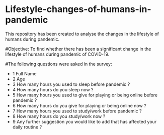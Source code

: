 # Lifestyle-changes-of-humans-in-pandemic
This repository has been created to analyse the changes in the lifestyle of humans during pandemic. 

#Objective:
To find whether there has been a significant change in the lifestyle of humans
during pandemic of COVID-19.

#The following questions were asked in the survey:

* 1 Full Name
* 2 Age
* 3 How many hours you used to sleep before pandemic ?
* 4 How many hours do you sleep now ?
* 5 How many hours you used to give for playing or being online before pandemic ?
* 6 How many hours do you give for playing or being online now ?
* 7 How many hours you used to study/work before pandemic ?
* 8 How many hours do you study/work now ?
* 9 Any further suggestion you would like to add that has affected your daily routine ?

